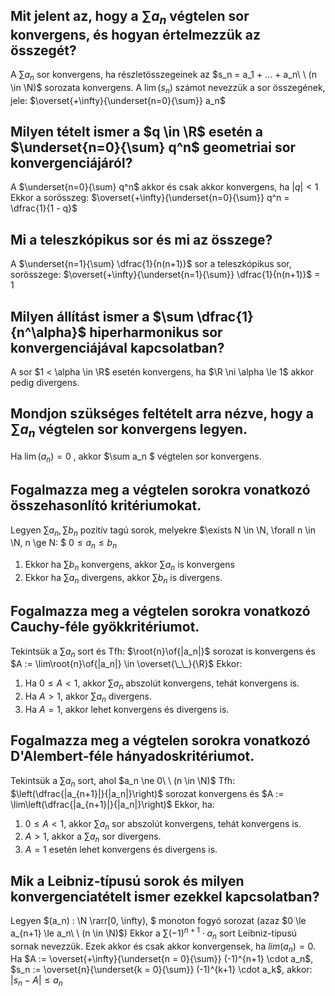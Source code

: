 ## Mit jelent az, hogy a $\sum a_n$ végtelen sor konvergens, és hogyan értelmezzük az összegét?

A $\sum a_n$ sor konvergens, ha részletösszegeinek az $s_n = a_1 + ... + a_n\ \ (n \in \N)$ sorozata konvergens. A $\lim(s_n)$ számot nevezzük a sor összegének, jele: $\overset{+\infty}{\underset{n=0}{\sum}} a_n$

## Milyen tételt ismer a $q \in \R$ esetén a $\underset{n=0}{\sum} q^n$ geometriai sor konvergenciájáról?

A $\underset{n=0}{\sum} q^n$ akkor és csak akkor konvergens, ha $|q| < 1$
Ekkor a sorösszeg: $\overset{+\infty}{\underset{n=0}{\sum}} q^n = \dfrac{1}{1 - q}$

## Mi a teleszkópikus sor és mi az összege?

A $\underset{n=1}{\sum} \dfrac{1}{n(n+1)}$ sor a teleszkópikus sor, sorösszege: 
$\overset{+\infty}{\underset{n=1}{\sum}} \dfrac{1}{n(n+1)}$ = 1

## Milyen állítást ismer a $\sum \dfrac{1}{n^\alpha}$ hiperharmonikus sor konvergenciájával kapcsolatban?

A sor $1 < \alpha \in \R$ esetén konvergens, ha $\R \ni \alpha \le 1$ akkor pedig divergens.

## Mondjon szükséges feltételt arra nézve, hogy a $\sum a_n$ végtelen sor konvergens legyen.

Ha $\lim(a_n) = 0$ , akkor $\sum a_n $ végtelen sor konvergens.

## Fogalmazza meg a végtelen sorokra vonatkozó összehasonlító kritériumokat.

Legyen $\sum a_n, \sum b_n$ pozitív tagú sorok, melyekre $\exists N \in \N, \forall n \in \N, n \ge N: $
$0 \le a_n \le b_n$

1. Ekkor ha $\sum b_n$ konvergens, akkor $\sum a_n$ is konvergens
2. Ekkor ha $\sum a_n$ divergens, akkor $\sum b_n$ is divergens.

## Fogalmazza meg a végtelen sorokra vonatkozó Cauchy-féle gyökkritériumot.

Tekintsük a $\sum a_n$ sort és Tfh: $\root{n}\of{|a_n|}$ sorozat is konvergens és $A := \lim\root{n}\of{|a_n|} \in \overset{\_\_}{\R}$
Ekkor:

1. Ha $0 \le A \lt 1$, akkor $\sum a_n$ abszolút konvergens, tehát konvergens is.
2. Ha  $A \gt 1$, akkor $\sum a_n$ divergens.
3. Ha $A = 1$, akkor lehet konvergens és divergens is.

## Fogalmazza meg a végtelen sorokra vonatkozó D'Alembert-féle hányadoskritériumot.

Tekintsük a $\sum a_n$ sort, ahol $a_n \ne 0\ \ (n \in \N)$
Tfh: $\left(\dfrac{|a_{n+1}|}{|a_n|}\right)$ sorozat konvergens és $A := \lim\left(\dfrac{|a_{n+1}|}{|a_n|}\right)$
Ekkor, ha:

1. $0 \le A < 1$, akkor $\sum a_n$ sor abszolút konvergens, tehát konvergens is.
2. $A > 1$, akkor a $\sum a_n$ sor divergens.
3. $A = 1$ esetén lehet konvergens és divergens is.

## Mik a Leibniz-típusú sorok és milyen konvergenciatételt ismer ezekkel kapcsolatban?

Legyen $(a_n) : \N \rarr[0, \infty), $ monoton fogyó sorozat (azaz $0 \le a_{n+1} \le a_n\ \ (n \in \N)$)
Ekkor a $\sum (-1)^{n+1} \cdot a_n$ sort Leibniz-típusú sornak nevezzük.
Ezek akkor és csak akkor konvergensek, ha $lim(a_n) = 0$. 
Ha $A := \overset{+\infty}{\underset{n = 0}{\sum}} (-1)^{n+1} \cdot a_n$, $s_n := \overset{n}{\underset{k = 0}{\sum}} (-1)^{k+1} \cdot a_k$, akkor: $| s_n - A| \le a_n$

